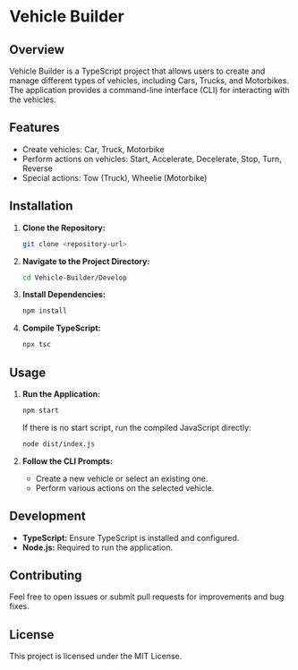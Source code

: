 # Vehicle Builder

## Overview

Vehicle Builder is a TypeScript project that allows users to create and manage different types of vehicles, including Cars, Trucks, and Motorbikes. The application provides a command-line interface (CLI) for interacting with the vehicles.

## Features

- Create vehicles: Car, Truck, Motorbike
- Perform actions on vehicles: Start, Accelerate, Decelerate, Stop, Turn, Reverse
- Special actions: Tow (Truck), Wheelie (Motorbike)

## Installation

1. **Clone the Repository:**
   ```bash
   git clone <repository-url>
   ```

2. **Navigate to the Project Directory:**
   ```bash
   cd Vehicle-Builder/Develop
   ```

3. **Install Dependencies:**
   ```bash
   npm install
   ```

4. **Compile TypeScript:**
   ```bash
   npx tsc
   ```

## Usage

1. **Run the Application:**
   ```bash
   npm start
   ```
   If there is no start script, run the compiled JavaScript directly:
   ```bash
   node dist/index.js
   ```

2. **Follow the CLI Prompts:**
   - Create a new vehicle or select an existing one.
   - Perform various actions on the selected vehicle.

## Development

- **TypeScript:** Ensure TypeScript is installed and configured.
- **Node.js:** Required to run the application.

## Contributing

Feel free to open issues or submit pull requests for improvements and bug fixes.

## License

This project is licensed under the MIT License.
